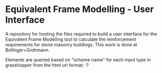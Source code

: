 # Equivalent Frame Modelling - User Interface 
A repository for hosting the files required to build a user interface for the Equivalent Frame Modelling tool to calculate the reinforcement requirements for stone masonry buildings. This work is done at Bollinger+Grohmann. 


Elements are queried based on "scheme name" for each input type in grasshopper from the html uri format: <scheme>:<host>?<query> 